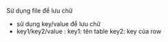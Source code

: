 Sử dụng file để lưu chữ
- sử dụng key/value để lưu chữ
- key1/key2/value : key1: tên table key2: key của row